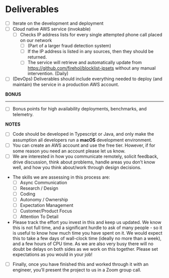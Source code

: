 # Deliverables

- [ ] Iterate on the development and deployment
- [ ] Cloud native AWS service (invokable)
  - [ ] Checks IP address lists for every single attempted phone call placed on our network
    - [ ] (Part of a larger fraud detection system)
    - [ ] If the IP address is listed in any sources, then they should be returned.
    - [ ] The service will retrieve and automatically update from https://github.com/firehol/blocklist-ipsets without any manual intervention. (Daily)
- [ ] (DevOps) Deliverables should include everything needed to deploy (and maintain) the service in a production AWS account.

**BONUS**

---

- [ ] Bonus points for high availability deployments, benchmarks, and telemetry.

**NOTES**

- [ ] Code should be developed in Typescript or Java, and only make the assumption all developers run a **macOS** development environment.
- [ ] You can create an AWS account and use the free tier. However, if for some reason you need an account please let us know.
- [ ] We are interested in how you communicate remotely, solicit feedback, drive discussion, think about problems, handle areas you don’t know well, and how you think about/work through design decisions.
- The skills we are assessing in this process are:
  - [ ] Async Communication
  - [ ] Research / Design
  - [ ] Coding
  - [ ] Autonomy / Ownership
  - [ ] Expectation Management
  - [ ] Customer/Product Focus
  - [ ] Attention To Detail
- Please track the effort you invest in this and keep us updated. We know this is not full time, and a significant hurdle to ask of many people - so it is useful to know how much time you have spent on it. We would expect this to take a few days of wall-clock time (ideally no more than a week), and a few hours of CPU time. As we are also very busy there will no doubt be delays on both sides as we work on this together. Please set expectations as you would in your job!
- [ ] Finally, once you have finished this and worked through it with an engineer, you’ll present the project to us in a Zoom group call.
